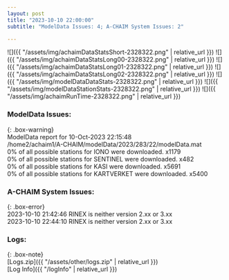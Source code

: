 ```yaml
---
layout: post
title: "2023-10-10 22:00:00"
subtitle: "ModelData Issues: 4; A-CHAIM System Issues: 2"

---
```


![]({{ "/assets/img/achaimDataStatsShort-2328322.png" | relative_url }})
![]({{ "/assets/img/achaimDataStatsLong00-2328322.png" | relative_url }})
![]({{ "/assets/img/achaimDataStatsLong01-2328322.png" | relative_url }})
![]({{ "/assets/img/achaimDataStatsLong02-2328322.png" | relative_url }})
![]({{ "/assets/img/modelDataDataStats-2328322.png" | relative_url }})
![]({{ "/assets/img/modelDataStationStats-2328322.png" | relative_url }})
![]({{ "/assets/img/achaimRunTime-2328322.png" | relative_url }})


### ModelData Issues:  
  
{: .box-warning}  
 ModelData report for 10-Oct-2023 22:15:48   
 /home2/achaim1/A-CHAIM/modelData/2023/283/22/modelData.mat   
 0% of all possible stations for IONO were downloaded. x1179   
 0% of all possible stations for SENTINEL were downloaded. x482   
 0% of all possible stations for KASI were downloaded. x5691   
 0% of all possible stations for KARTVERKET were downloaded. x5400   
  
### A-CHAIM System Issues:  
  
{: .box-error}  
2023-10-10 21:42:46 RINEX is neither version 2.xx or 3.xx  
2023-10-10 22:44:10 RINEX is neither version 2.xx or 3.xx  

### Logs:  
  
{: .box-note}  
[Logs.zip]({{ "/assets/other/logs.zip" | relative_url }})  
[Log Info]({{ "/logInfo" | relative_url }})  
